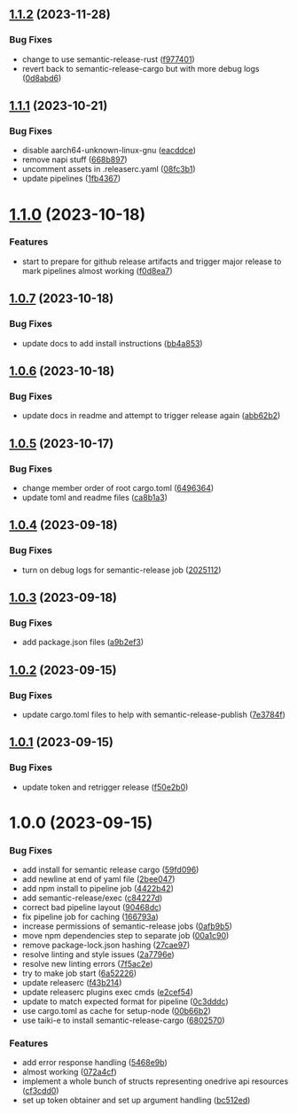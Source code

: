 ## [1.1.2](https://github.com/PromH/codr/compare/1.1.1...1.1.2) (2023-11-28)


### Bug Fixes

* change to use semantic-release-rust ([f977401](https://github.com/PromH/codr/commit/f977401323271573d7adf0e9a0fe35c802890468))
* revert back to semantic-release-cargo but with more debug logs ([0d8abd6](https://github.com/PromH/codr/commit/0d8abd6d0c8821ce1c185e57784df8ca07e7c774))

## [1.1.1](https://github.com/PromH/codr/compare/1.1.0...1.1.1) (2023-10-21)


### Bug Fixes

* disable aarch64-unknown-linux-gnu ([eacddce](https://github.com/PromH/codr/commit/eacddce096c7bb5fb55704df9980c6880ea2e929))
* remove napi stuff ([668b897](https://github.com/PromH/codr/commit/668b8970e4f14e243c1900cf1fac5ca1a73bd347))
* uncomment assets in .releaserc.yaml ([08fc3b1](https://github.com/PromH/codr/commit/08fc3b167d4bccf03d8314b05e245bebbd4770ca))
* update pipelines ([1fb4367](https://github.com/PromH/codr/commit/1fb43676b8a013668bd28269c233b6119f8db0a6))

# [1.1.0](https://github.com/PromH/codr/compare/1.0.7...1.1.0) (2023-10-18)


### Features

* start to prepare for github release artifacts and trigger major release to mark pipelines almost working ([f0d8ea7](https://github.com/PromH/codr/commit/f0d8ea76057dd9c4f4eb2b8cd6adf29bc48d7b53))

## [1.0.7](https://github.com/PromH/codr/compare/1.0.6...1.0.7) (2023-10-18)


### Bug Fixes

* update docs to add install instructions ([bb4a853](https://github.com/PromH/codr/commit/bb4a853ec02a989106865d12f07fbcbadbb16947))

## [1.0.6](https://github.com/PromH/codr/compare/1.0.5...1.0.6) (2023-10-18)


### Bug Fixes

* update docs in readme and attempt to trigger release again ([abb62b2](https://github.com/PromH/codr/commit/abb62b2d7ac40139e302e92f28e52c5495f85bb4))

## [1.0.5](https://github.com/PromH/codr/compare/1.0.4...1.0.5) (2023-10-17)


### Bug Fixes

* change member order of root cargo.toml ([6496364](https://github.com/PromH/codr/commit/6496364c0a06e55d0eb0e62fe2385bf61ff3dcb4))
* update toml and readme files ([ca8b1a3](https://github.com/PromH/codr/commit/ca8b1a33f11eb93f84f744fe45ca5c1a7f308056))

## [1.0.4](https://github.com/PromH/codr/compare/1.0.3...1.0.4) (2023-09-18)


### Bug Fixes

* turn on debug logs for semantic-release job ([2025112](https://github.com/PromH/codr/commit/2025112cbcd372b6e8d08b8136b8bac8ac662dee))

## [1.0.3](https://github.com/PromH/codr/compare/1.0.2...1.0.3) (2023-09-18)


### Bug Fixes

* add package.json files ([a9b2ef3](https://github.com/PromH/codr/commit/a9b2ef37a2a296daff97921f7712225f6e98f4a9))

## [1.0.2](https://github.com/PromH/codr/compare/1.0.1...1.0.2) (2023-09-15)


### Bug Fixes

* update cargo.toml files to help with semantic-release-publish ([7e3784f](https://github.com/PromH/codr/commit/7e3784fb5e42b0748393b84b4e83ff23634a7f9b))

## [1.0.1](https://github.com/PromH/codr/compare/1.0.0...1.0.1) (2023-09-15)


### Bug Fixes

* update token and retrigger release ([f50e2b0](https://github.com/PromH/codr/commit/f50e2b0659f1343c0d3d6a253f6021f602abf51c))

# 1.0.0 (2023-09-15)


### Bug Fixes

* add install for semantic release cargo ([59fd096](https://github.com/PromH/codr/commit/59fd096741a9997649dbbdb3fe60c1c2eea79e1e))
* add newline at end of yaml file ([2bee047](https://github.com/PromH/codr/commit/2bee047019d43f2179e0d4d85ca101aed5cbd62f))
* add npm install to pipeline job ([4422b42](https://github.com/PromH/codr/commit/4422b42cc03956821970b8a001f830f1dc809a94))
* add semantic-release/exec ([c84227d](https://github.com/PromH/codr/commit/c84227dc21ed807181d677f07e89ce8639745c24))
* correct bad pipeline layout ([90468dc](https://github.com/PromH/codr/commit/90468dc34821ad0e348010f18e0b4233f5d78cd4))
* fix pipeline job for caching ([166793a](https://github.com/PromH/codr/commit/166793a57dea3711982a1dc4c699f68e79b5fd08))
* increase permissions of semantic-release jobs ([0afb9b5](https://github.com/PromH/codr/commit/0afb9b57dd742054063bca2ef2e5fdc7609f6e9c))
* move npm dependencies step to separate job ([00a1c90](https://github.com/PromH/codr/commit/00a1c90a5b119e6b42d1ca0af97fced509611c88))
* remove package-lock.json hashing ([27cae97](https://github.com/PromH/codr/commit/27cae978a8e4d84bd8109cef0d63df7a668e72d0))
* resolve linting and style issues ([2a7796e](https://github.com/PromH/codr/commit/2a7796e3b6ad617d1c96e06724f3f470bb276051))
* resolve new linting errors ([7f5ac2e](https://github.com/PromH/codr/commit/7f5ac2efb20d33b3b7d11def0a53b0b591bec8f3))
* try to make job start ([6a52226](https://github.com/PromH/codr/commit/6a52226d6ed7d2c5d5ce3138a18bed8c4da0c31f))
* update releaserc ([f43b214](https://github.com/PromH/codr/commit/f43b214f28a73e27d8f5d7cb3246c6ce86ac9644))
* update releaserc plugins exec cmds ([e2cef54](https://github.com/PromH/codr/commit/e2cef5454167b465f4e8fa9551a1dbe2bfb77f6f))
* update to match expected format for pipeline ([0c3dddc](https://github.com/PromH/codr/commit/0c3dddcbb382daef37ea680e8a3bac3e79519390))
* use cargo.toml as cache for setup-node ([00b66b2](https://github.com/PromH/codr/commit/00b66b21d07141a077d593d99bd453e6eadf02db))
* use taiki-e to install semantic-release-cargo ([6802570](https://github.com/PromH/codr/commit/6802570d172de0a85919944f66dc51a06451ceda))


### Features

* add error response handling ([5468e9b](https://github.com/PromH/codr/commit/5468e9b1f9204e1e07bbb0afe04be5862e68be07))
* almost working ([072a4cf](https://github.com/PromH/codr/commit/072a4cf2d5f15d246e46789826aab4d9d941e0d5))
* implement a whole bunch of structs representing onedrive api resources ([cf3cdd0](https://github.com/PromH/codr/commit/cf3cdd0635bc249f650cf4b2227abf2e7b47a2ab))
* set up token obtainer and set up argument handling ([bc512ed](https://github.com/PromH/codr/commit/bc512ed7548829112267429a114db2191c9ffabd))
